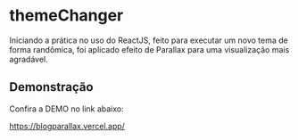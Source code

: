 
# themeChanger

Iniciando a prática no uso do ReactJS, feito para executar um novo tema de forma randômica, foi aplicado efeito de Parallax para uma visualização mais agradável.
## Demonstração

Confira a DEMO no link abaixo:

https://blogparallax.vercel.app/
